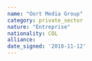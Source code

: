 ```yaml
---
name: "Oort Media Group"
category: private_sector
nature: "Entreprise"
nationality: COL
alliance: 
date_signed: '2018-11-12'
---
```

    